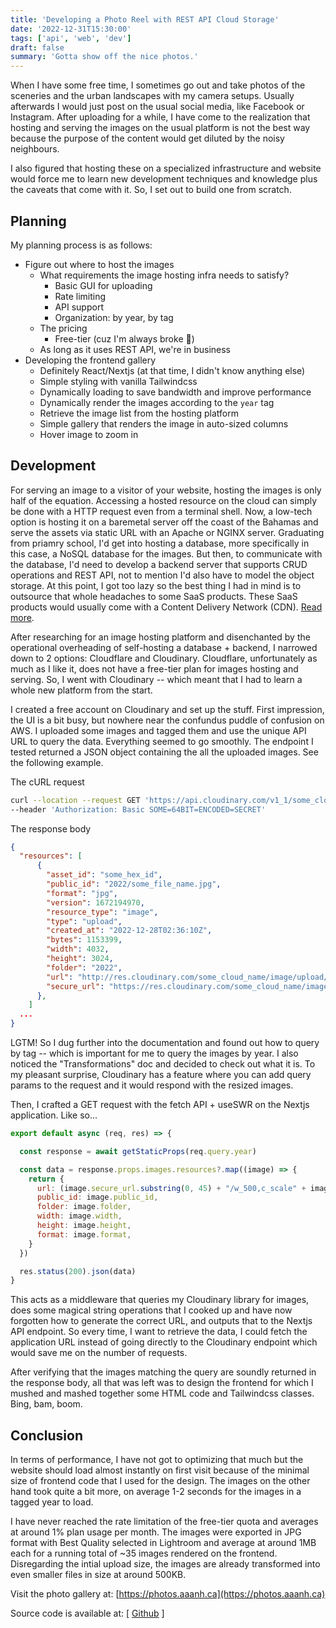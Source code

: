 ```yaml
---
title: 'Developing a Photo Reel with REST API Cloud Storage'
date: '2022-12-31T15:30:00'
tags: ['api', 'web', 'dev']
draft: false
summary: 'Gotta show off the nice photos.'
---
```


When I have some free time, I sometimes go out and take photos of the sceneries and the urban landscapes with my camera setups. Usually afterwards I would just post on the usual social media, like Facebook or Instagram. After uploading for a while, I have come to the realization that hosting and serving the images on the usual platform is not the best way because the purpose of the content would get diluted by the noisy neighbours.

I also figured that hosting these on a specialized infrastructure and website would force me to learn new development techniques and knowledge plus the caveats that come with it. So, I set out to build one from scratch.

## Planning

My planning process is as follows:

- Figure out where to host the images
  - What requirements the image hosting infra needs to satisfy?
    - Basic GUI for uploading
    - Rate limiting
    - API support
    - Organization: by year, by tag
  - The pricing
    - Free-tier (cuz I'm always broke 🙏)
  - As long as it uses REST API, we're in business
- Developing the frontend gallery
  - Definitely React/Nextjs (at that time, I didn't know anything else)
  - Simple styling with vanilla Tailwindcss
  - Dynamically loading to save bandwidth and improve performance
  - Dynamically render the images according to the `year` tag
  - Retrieve the image list from the hosting platform
  - Simple gallery that renders the image in auto-sized columns
  - Hover image to zoom in

## Development

For serving an image to a visitor of your website, hosting the images is only half of the equation. Accessing a hosted resource on the cloud can simply be done with a HTTP request even from a terminal shell. Now, a low-tech option is hosting it on a baremetal server off the coast of the Bahamas and serve the assets via static URL with an Apache or NGINX server. Graduating from priamry school, I'd get into hosting a database, more specifically in this case, a NoSQL database for the images. But then, to communicate with the database, I'd need to develop a backend server that supports CRUD operations and REST API, not to mention I'd also have to model the object storage. At this point, I got too lazy so the best thing I had in mind is to outsource that whole headaches to some SaaS products. These SaaS products would usually come with a Content Delivery Network (CDN). [Read more](https://en.wikipedia.org/wiki/Content_delivery_network).

After researching for an image hosting platform and disenchanted by the operational overheading of self-hosting a database + backend, I narrowed down to 2 options: Cloudflare and Cloudinary. Cloudflare, unfortunately as much as I like it, does not have a free-tier plan for images hosting and serving. So, I went with Cloudinary -- which meant that I had to learn a whole new platform from the start.

I created a free account on Cloudinary and set up the stuff. First impression, the UI is a bit busy, but nowhere near the confundus puddle of confusion on AWS. I uploaded some images and tagged them and use the unique API URL to query the data. Everything seemed to go smoothly. The endpoint I tested returned a JSON object containing the all the uploaded images. See the following example.

The cURL request

```sh
curl --location --request GET 'https://api.cloudinary.com/v1_1/some_cloud_name/resources/image' \
--header 'Authorization: Basic SOME=64BIT=ENCODED=SECRET'
```

The response body

```json
{
  "resources": [
      {
        "asset_id": "some_hex_id",
        "public_id": "2022/some_file_name.jpg",
        "format": "jpg",
        "version": 1672194970,
        "resource_type": "image",
        "type": "upload",
        "created_at": "2022-12-28T02:36:10Z",
        "bytes": 1153399,
        "width": 4032,
        "height": 3024,
        "folder": "2022",
        "url": "http://res.cloudinary.com/some_cloud_name/image/upload/some_unique_id/2022/some_file_name.jpg",
        "secure_url": "https://res.cloudinary.com/some_cloud_name/image/upload/some_unique_id/2022/some_file_name.jpg"
      },
    ]
  ...
}
```

LGTM! So I dug further into the documentation and found out how to query by tag -- which is important for me to query the images by year. I also noticed the "Transformations" doc and decided to check out what it is. To my pleasant surprise, Cloudinary has a feature where you can add query params to the request and it would respond with the resized images.

Then, I crafted a GET request with the fetch API + useSWR on the Nextjs application. Like so...

```jsx
export default async (req, res) => {

  const response = await getStaticProps(req.query.year)

  const data = response.props.images.resources?.map((image) => {
    return {
      url: (image.secure_url.substring(0, 45) + "/w_500,c_scale" + image.secure_url.substring(45)),
      public_id: image.public_id,
      folder: image.folder,
      width: image.width,
      height: image.height,
      format: image.format,
    }
  })

  res.status(200).json(data)
}
```

This acts as a middleware that queries my Cloudinary library for images, does some magical string operations that I cooked up and have now forgotten how to generate the correct URL, and outputs that to the Nextjs API endpoint. So every time, I want to retrieve the data, I could fetch the application URL instead of going directly to the Cloudinary endpoint which would save me on the number of requests.

After verifying that the images matching the query are soundly returned in the response body, all that was left was to design the frontend for which I mushed and mashed together some HTML code and Tailwindcss classes. Bing, bam, boom.

## Conclusion

In terms of performance, I have not got to optimizing that much but the website should load almost instantly on first visit because of the minimal size of frontend code that I used for the design. The images on the other hand took quite a bit more, on average 1-2 seconds for the images in a tagged year to load.

I have never reached the rate limitation of the free-tier quota and averages at around 1% plan usage per month. The images were exported in JPG format with Best Quality selected in Lightroom and average at around 1MB each for a running total of ~35 images rendered on the frontend. Disregarding the intial upload size, the images are already transformed into even smaller files in size at around 500KB.

Visit the photo gallery at: [https://photos.aaanh.ca](https://photos.aaanh.ca)

Source code is available at: [ [Github](https://github.com/aaanh/my-photo-reel) ]